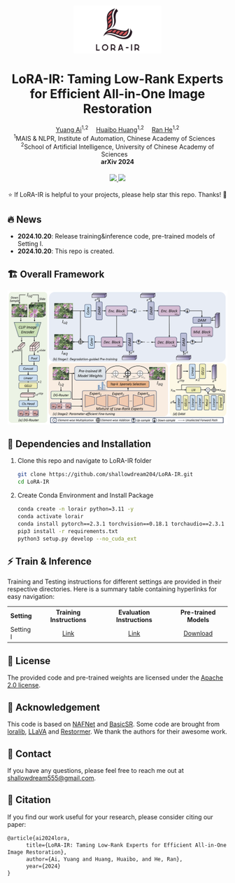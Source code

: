 <div align="center">

<div class="logo">
      <img src="assets/logo_lora.png" style="width:200px">
   </a>
</div>


<h1>LoRA-IR: Taming Low-Rank Experts for Efficient All-in-One Image Restoration</h1>


<div>
    <a href='https://scholar.google.com/citations?user=2Qp7Y5kAAAAJ' target='_blank'>Yuang Ai</a><sup>1,2</sup>&emsp;
    <a href='https://scholar.google.com/citations?user=XMvLciUAAAAJ' target='_blank'>Huaibo Huang</a><sup>1,2</sup>&emsp;
    <a href='https://scholar.google.com/citations?user=ayrg9AUAAAAJ' target='_blank'>Ran He</a><sup>1,2</sup>
</div>
<div>
    <sup>1</sup>MAIS & NLPR, Institute of Automation, Chinese Academy of Sciences&emsp;<br>
    <sup>2</sup>School of Artificial Intelligence, University of Chinese Academy of Sciences&emsp;
</div>
<div>
</div>
<div>
    <strong>arXiv 2024</strong>
</div>


<div>
    <h4 align="center">
        <a href="" target='_blank'>
        <img src="https://img.shields.io/badge/arXiv%20paper--b31b1b.svg">
        </a>
        <a href="https://huggingface.co/shallowdream204/LoRA-IR/tree/main" target='_blank'>
        <img src="https://img.shields.io/badge/🤗%20Weights-LoRA--IR-yellow">
        </a>
    </h4>
</div>


⭐ If LoRA-IR is helpful to your projects, please help star this repo. Thanks! 🤗


</div>

<be>


## 🔥 News
- **2024.10.20**: Release training&inference code, pre-trained models of Setting Ⅰ.
- **2024.10.20**: This repo is created.

## 🏗️ Overall Framework
![lorair](assets/framework.png)

## 🔧 Dependencies and Installation

1. Clone this repo and navigate to LoRA-IR folder

   ```bash
   git clone https://github.com/shallowdream204/LoRA-IR.git
   cd LoRA-IR
   ```

2. Create Conda Environment and Install Package

   ```bash
   conda create -n lorair python=3.11 -y
   conda activate lorair
   conda install pytorch==2.3.1 torchvision==0.18.1 torchaudio==2.3.1 pytorch-cuda=12.1 -c pytorch -c nvidia
   pip3 install -r requirements.txt
   python3 setup.py develop --no_cuda_ext
   ```

## ⚡ Train & Inference
Training and Testing instructions for different settings are  provided in their respective directories. Here is a summary table containing hyperlinks for easy navigation:

<table>
  <tr>
    <th align="left">Setting</th>
    <th align="center">Training Instructions</th>
    <th align="center"> Evaluation Instructions</th>
    <th align="center">Pre-trained Models</th>
  </tr>
  <tr>
    <td align="left">Setting Ⅰ</td>
    <td align="center"><a href="Setting1/README.md#Train">Link</a></td>
    <td align="center"><a href="Setting1/README.md#Evaluation">Link</a></td>
    <td align="center"><a href="https://huggingface.co/shallowdream204/LoRA-IR/tree/main">Download</a></td>
  </tr>
</table>

## 🪪 License

The provided code and pre-trained weights are licensed under the [Apache 2.0 license](LICENSE).

## 🤗 Acknowledgement

This code is based on [NAFNet](https://github.com/megvii-research/NAFNet) and [BasicSR](https://github.com/XPixelGroup/BasicSR). Some code are brought from [loralib](https://github.com/microsoft/LoRA), [LLaVA](https://github.com/haotian-liu/LLaVA) and [Restormer](https://github.com/swz30/Restormer). We thank the authors for their awesome work.

## 📧 Contact
If you have any questions, please feel free to reach me out at shallowdream555@gmail.com. 

## 📖 Citation
If you find our work useful for your research, please consider citing our paper:
```
@article{ai2024lora,
      title={LoRA-IR: Taming Low-Rank Experts for Efficient All-in-One Image Restoration},
      author={Ai, Yuang and Huang, Huaibo, and He, Ran},
      year={2024}
}
```
